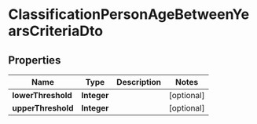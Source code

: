 # ClassificationPersonAgeBetweenYearsCriteriaDto

## Properties

| Name               | Type        | Description | Notes      |
| ------------------ | ----------- | ----------- | ---------- |
| **lowerThreshold** | **Integer** |             | [optional] |
| **upperThreshold** | **Integer** |             | [optional] |
